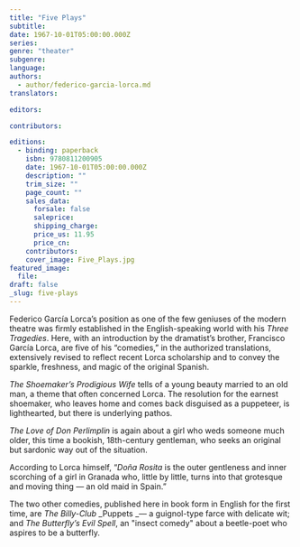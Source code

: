 ```yaml
---
title: "Five Plays"
subtitle:
date: 1967-10-01T05:00:00.000Z
series:
genre: "theater"
subgenre:
language:
authors:
  - author/federico-garcia-lorca.md
translators:

editors:

contributors:

editions:
  - binding: paperback
    isbn: 9780811200905
    date: 1967-10-01T05:00:00.000Z
    description: ""
    trim_size: ""
    page_count: ""
    sales_data:
      forsale: false
      saleprice:
      shipping_charge:
      price_us: 11.95
      price_cn:
    contributors:
    cover_image: Five_Plays.jpg
featured_image:
  file:
draft: false
_slug: five-plays
---
```


Federico García Lorca’s position as one of the few geniuses of the modern theatre was firmly established in the English-speaking world with his _Three Tragedies_. Here, with an introduction by the dramatist’s brother, Francisco García Lorca, are five of his “comedies,” in the authorized translations, extensively revised to reflect recent Lorca scholarship and to convey the sparkle, freshness, and magic of the original Spanish.

_The Shoemaker’s Prodigious Wife_ tells of a young beauty married to an old man, a theme that often concerned Lorca. The resolution for the earnest shoemaker, who leaves home and comes back disguised as a puppeteer, is lighthearted, but there is underlying pathos.

_The Love of Don Perlimplin_ is again about a girl who weds someone much older, this time a bookish, 18th-century gentleman, who seeks an original but sardonic way out of the situation.

According to Lorca himself, “_Doña Rosita_ is the outer gentleness and inner scorching of a girl in Granada who, little by little, turns into that grotesque and moving thing — an old maid in Spain.”

The two other comedies, published here in book form in English for the first time, are _The Billy-Club_ _Puppets _— a guignol-type farce with delicate wit; and _The Butterfly’s Evil Spell_, an "insect comedy" about a beetle-poet who aspires to be a butterfly.

